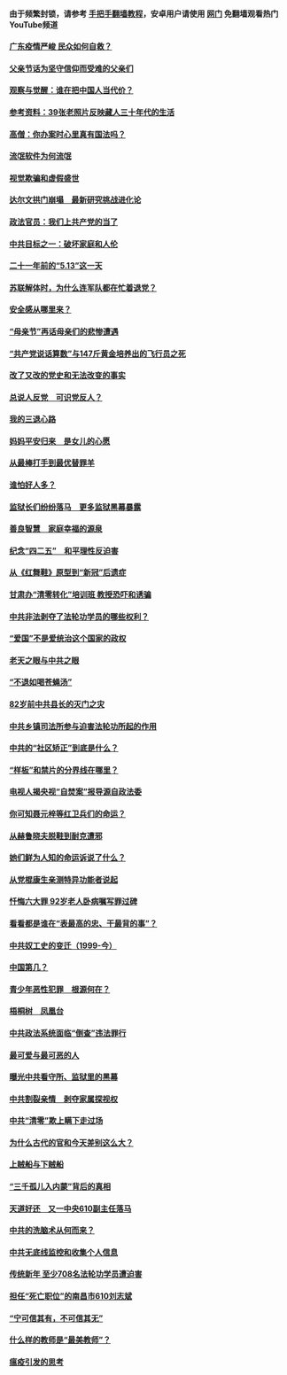 #### 由于频繁封锁，请参考 [手把手翻墙教程](https://github.com/gfw-breaker/guides/wiki/)，安卓用户请使用 [网门](https://github.com/gfw-breaker/nogfw/blob/master/dl.md?t=06250600) 免翻墙观看热门YouTube频道 

#### [广东疫情严峻 民众如何自救？](../pages/19/427311.md?t=06250600) 

#### [父亲节话为坚守信仰而受难的父亲们](../pages/19/427033.md?t=06250600) 

#### [观察与觉醒：谁在把中国人当代价？](../pages/19/426987.md?t=06250600) 

#### [参考资料：39张老照片反映藏人三十年代的生活](../pages/19/426471.md?t=06250600) 

#### [高僧：你办案时心里真有国法吗？](../pages/19/426530.md?t=06250600) 

#### [流氓软件为何流氓](../pages/19/426531.md?t=06250600) 

#### [视觉欺骗和虚假盛世](../pages/19/426443.md?t=06250600) 

#### [达尔文拱门崩塌　最新研究挑战进化论](../pages/19/426009.md?t=06250600) 

#### [政法官员：我们上共产党的当了](../pages/19/425351.md?t=06250600) 

#### [中共目标之一：破坏家庭和人伦](../pages/19/424454.md?t=06250600) 

#### [二十一年前的“5.13”这一天](../pages/19/424814.md?t=06250600) 

#### [苏联解体时，为什么连军队都在忙着退党？](../pages/19/424335.md?t=06250600) 

#### [安全感从哪里来？](../pages/19/424336.md?t=06250600) 

#### [“母亲节”再话母亲们的悲惨遭遇](../pages/19/424234.md?t=06250600) 

#### [“共产党说话算数”与147斤黄金培养出的飞行员之死](../pages/19/424115.md?t=06250600) 

#### [改了又改的党史和无法改变的事实](../pages/19/424037.md?t=06250600) 

#### [总说人反党　可识党反人？](../pages/19/423820.md?t=06250600) 

#### [我的三退心路](../pages/19/423876.md?t=06250600) 

#### [妈妈平安归来　是女儿的心愿](../pages/19/423947.md?t=06250600) 

#### [从最棒打手到最优替罪羊](../pages/19/423819.md?t=06250600) 

#### [谁怕好人多？](../pages/19/423774.md?t=06250600) 

#### [监狱长们纷纷落马　更多监狱黑幕暴露](../pages/19/423787.md?t=06250600) 

#### [善良智慧　家庭幸福的源泉](../pages/19/423632.md?t=06250600) 

#### [纪念“四二五”　和平理性反迫害](../pages/19/423660.md?t=06250600) 

#### [从《红舞鞋》原型到“新冠”后遗症](../pages/19/423509.md?t=06250600) 

#### [甘肃办“清零转化”培训班 教授恐吓和诱骗](../pages/19/423498.md?t=06250600) 

#### [中共非法剥夺了法轮功学员的哪些权利？](../pages/19/423392.md?t=06250600) 

#### [“爱国”不是爱统治这个国家的政权](../pages/19/423029.md?t=06250600) 

#### [老天之眼与中共之眼](../pages/19/423378.md?t=06250600) 

#### [“不退如喝苍蝇汤”](../pages/19/423287.md?t=06250600) 

#### [82岁前中共县长的灭门之灾](../pages/19/423055.md?t=06250600) 

#### [中共乡镇司法所参与迫害法轮功所起的作用](../pages/19/423064.md?t=06250600) 

#### [中共的“社区矫正”到底是什么？](../pages/19/422870.md?t=06250600) 

#### [“样板”和禁片的分界线在哪里？](../pages/19/422704.md?t=06250600) 

#### [电视人揭央视“自焚案”报导源自政法委](../pages/19/422770.md?t=06250600) 

#### [你可知聂元梓等红卫兵们的命运？](../pages/19/422848.md?t=06250600) 

#### [从赫鲁晓夫脱鞋到耐克遭邪](../pages/19/422826.md?t=06250600) 

#### [她们鲜为人知的命运诉说了什么？](../pages/19/422754.md?t=06250600) 

#### [从党棍康生亲测特异功能者说起](../pages/19/422657.md?t=06250600) 

#### [忏悔六大罪 92岁老人卧病嘱写罪过碑](../pages/19/422750.md?t=06250600) 

#### [看看都是谁在“表最高的忠、干最背的事”？](../pages/19/422703.md?t=06250600) 

#### [中共奴工史的变迁（1999-今）](../pages/19/422656.md?t=06250600) 

#### [中国第几？](../pages/19/422496.md?t=06250600) 

#### [青少年恶性犯罪　根源何在？](../pages/19/422449.md?t=06250600) 

#### [梧桐树　凤凰台](../pages/19/422442.md?t=06250600) 

#### [中共政法系统面临“倒查”违法罪行](../pages/19/422497.md?t=06250600) 

#### [最可爱与最可恶的人](../pages/19/422448.md?t=06250600) 

#### [曝光中共看守所、监狱里的黑幕](../pages/19/422390.md?t=06250600) 

#### [中共割裂亲情　剥夺家属探视权](../pages/19/422364.md?t=06250600) 

#### [中共“清零”欺上瞒下走过场](../pages/19/422306.md?t=06250600) 

#### [为什么古代的官和今天差别这么大？](../pages/19/422228.md?t=06250600) 

#### [上贼船与下贼船](../pages/19/422276.md?t=06250600) 

#### [“三千孤儿入内蒙”背后的真相](../pages/19/422229.md?t=06250600) 

#### [天道好还　又一中央610副主任落马](../pages/19/422155.md?t=06250600) 

#### [中共的洗脑术从何而来？](../pages/19/422154.md?t=06250600) 

#### [中共无底线监控和收集个人信息](../pages/19/422039.md?t=06250600) 

#### [传统新年 至少708名法轮功学员遭迫害](../pages/19/421946.md?t=06250600) 

#### [担任“死亡职位”的南昌市610刘志斌](../pages/19/421957.md?t=06250600) 

#### [“宁可信其有，不可信其无”](../pages/19/421691.md?t=06250600) 

#### [什么样的教师是“最美教师”？](../pages/19/421755.md?t=06250600) 

#### [瘟疫引发的思考](../pages/19/421594.md?t=06250600) 

